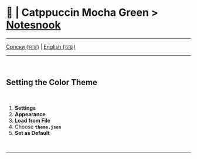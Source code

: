 # 📝 | Catppuccin Mocha Green > [Notesnook](https://notesnook.com/)

---

  [Српски (🇷🇸)](README.md) | [English (🇬🇧)](README-en.md)

---

<br>

## Setting the Color Theme

<br>

1. **Settings**
2. **Appearance**
3. **Load from File**
4. Choose **`theme.json`**
5. **Set as Default**

<br>

---